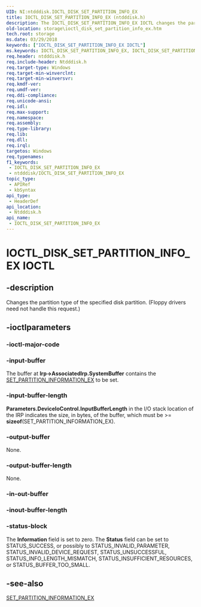 ```yaml
---
UID: NI:ntdddisk.IOCTL_DISK_SET_PARTITION_INFO_EX
title: IOCTL_DISK_SET_PARTITION_INFO_EX (ntdddisk.h)
description: The IOCTL_DISK_SET_PARTITION_INFO_EX IOCTL changes the partition type of the specified disk partition and returns the status of the operation.
old-location: storage\ioctl_disk_set_partition_info_ex.htm
tech.root: storage
ms.date: 03/29/2018
keywords: ["IOCTL_DISK_SET_PARTITION_INFO_EX IOCTL"]
ms.keywords: IOCTL_DISK_SET_PARTITION_INFO_EX, IOCTL_DISK_SET_PARTITION_INFO_EX control, IOCTL_DISK_SET_PARTITION_INFO_EX control code [Storage Devices], k307_5fc1358c-2216-41c9-a934-9a5cbed9a6fc.xml, ntdddisk/IOCTL_DISK_SET_PARTITION_INFO_EX, storage.ioctl_disk_set_partition_info_ex
req.header: ntdddisk.h
req.include-header: Ntdddisk.h
req.target-type: Windows
req.target-min-winverclnt: 
req.target-min-winversvr: 
req.kmdf-ver: 
req.umdf-ver: 
req.ddi-compliance: 
req.unicode-ansi: 
req.idl: 
req.max-support: 
req.namespace: 
req.assembly: 
req.type-library: 
req.lib: 
req.dll: 
req.irql: 
targetos: Windows
req.typenames: 
f1_keywords:
 - IOCTL_DISK_SET_PARTITION_INFO_EX
 - ntdddisk/IOCTL_DISK_SET_PARTITION_INFO_EX
topic_type:
 - APIRef
 - kbSyntax
api_type:
 - HeaderDef
api_location:
 - Ntdddisk.h
api_name:
 - IOCTL_DISK_SET_PARTITION_INFO_EX
---
```


# IOCTL_DISK_SET_PARTITION_INFO_EX IOCTL


## -description

Changes the partition type of the specified disk partition. (Floppy drivers need not handle this request.)

## -ioctlparameters

### -ioctl-major-code

### -input-buffer

The buffer at <b>Irp->AssociatedIrp.SystemBuffer</b> contains the <a href="/windows-hardware/drivers/ddi/ntdddisk/ns-ntdddisk-_set_partition_information_ex">SET_PARTITION_INFORMATION_EX</a> to be set.

### -input-buffer-length

<b>Parameters.DeviceIoControl.InputBufferLength</b> in the I/O stack location of the IRP indicates the size, in bytes, of the buffer, which must be >= <b>sizeof</b>(SET_PARTITION_INFORMATION_EX).

### -output-buffer

None.

### -output-buffer-length

None.

### -in-out-buffer

### -inout-buffer-length

### -status-block

The <b>Information</b> field is set to zero. The <b>Status</b> field can be set to STATUS_SUCCESS, or possibly to STATUS_INVALID_PARAMETER, STATUS_INVALID_DEVICE_REQUEST, STATUS_UNSUCCESSFUL, STATUS_INFO_LENGTH_MISMATCH, STATUS_INSUFFICIENT_RESOURCES, or STATUS_BUFFER_TOO_SMALL.

## -see-also

<a href="/windows-hardware/drivers/ddi/ntdddisk/ns-ntdddisk-_set_partition_information_ex">SET_PARTITION_INFORMATION_EX</a>

